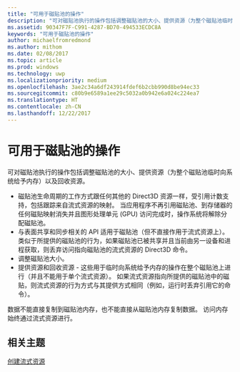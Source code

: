 ```yaml
---
title: "可用于磁贴池的操作"
description: "可对磁贴池执行的操作包括调整磁贴池的大小、提供资源（为整个磁贴池临时向系统给予内存）以及回收资源。"
ms.assetid: 90347F7F-C991-4287-BD70-494533ECDC8A
keywords: "可用于磁贴池的操作"
author: michaelfromredmond
ms.author: mithom
ms.date: 02/08/2017
ms.topic: article
ms.prod: windows
ms.technology: uwp
ms.localizationpriority: medium
ms.openlocfilehash: 3ae2c34a6df243914fdef6b2cbb990d8be94ec33
ms.sourcegitcommit: c80b9e6589a1ee29c5032a0b942e6a024c224ea7
ms.translationtype: HT
ms.contentlocale: zh-CN
ms.lasthandoff: 12/22/2017
---
```

# <a name="operations-available-on-tile-pools"></a>可用于磁贴池的操作


可对磁贴池执行的操作包括调整磁贴池的大小、提供资源（为整个磁贴池临时向系统给予内存）以及回收资源。

-   磁贴池生命周期的工作方式跟任何其他的 Direct3D 资源一样，受引用计数支持，包括跟踪来自流式资源的映射。 当应用程序不再引用磁贴池、到存储器的任何磁贴映射消失并且图形处理单元 (GPU) 访问完成时，操作系统将解除分配磁贴池。
-   与表面共享和同步相关的 API 适用于磁贴池（但不直接作用于流式资源上）。 类似于所提供的磁贴池的行为，如果磁贴池已被共享并且当前由另一设备和进程获取，则丢弃访问指向磁贴池的流式资源的 Direct3D 命令。
-   调整磁贴池大小。
-   提供资源和回收资源 - 这些用于临时向系统给予内存的操作在整个磁贴池上进行（并且不能用于单个流式资源）。 如果流式资源指向所提供的磁贴池中的磁贴，则流式资源的行为方式与其提供方式相同（例如，运行时丢弃引用它的命令）。

数据不能直接复制到磁贴池内存，也不能直接从磁贴池内存复制数据。 访问内存始终通过流式资源进行。

## <a name="span-idrelated-topicsspanrelated-topics"></a><span id="related-topics"></span>相关主题


[创建流式资源](creating-streaming-resources.md)

 

 




